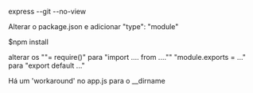 express --git --no-view   

Alterar o package.json e adicionar 
"type": "module"

$npm install

alterar os 
""= require()" para "import .... from ....""
"module.exports = ..."    para "export default ..."


Há um 'workaround' no app.js para o __dirname

